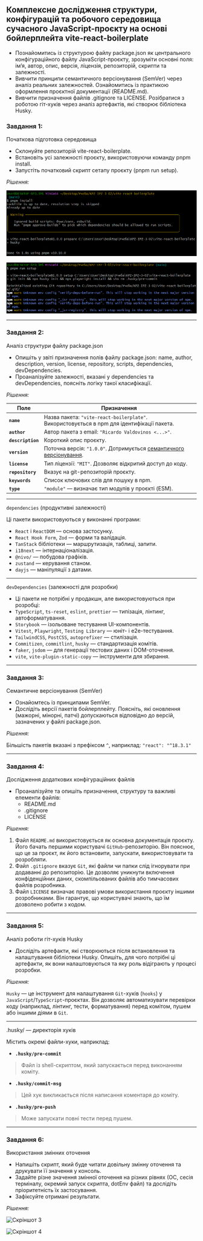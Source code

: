 ## Комплексне дослідження структури, конфігурацій та робочого середовища сучасного JavaScript-проєкту на основі бойлерплейта vite-react-boilerplate
- Познайомитись із структурою файлу package.json як центрального конфігураційного файлу JavaScript-проєкту, зрозуміти основні поля: імʼя, автор, опис, версія, ліцензія, репозиторій, скрипти та залежності.
- Вивчити принципи семантичного версіонування (SemVer) через аналіз реальних залежностей.
Ознайомитись із практикою оформлення проєктної документації (README.md).
- Вивчити призначення файлів .gitignore та LICENSE.
Розібратися з роботою гіт-хуків через аналіз артефактів, які створює бібліотека Husky.

### Завдання 1:
Початкова підготовка середовища
- Склонуйте репозиторій vite-react-boilerplate.
- Встановіть усі залежності проєкту, використовуючи команду pnpm install.
- Запустіть початковий скрипт сетапу проєкту (pnpm run setup).

*Рішення:*

![Скріншот 1](./screenshots/s-01.png)

![Скріншот 2](./screenshots/s-02.png)

---

### Завдання 2:
Аналіз структури файлу package.json
- Опишіть у звіті призначення полів файлу package.json: name, author, description, version, license, repository, scripts, dependencies, devDependencies.
- Проаналізуйте залежності, вказані у dependencies та devDependencies, поясніть логіку такої класифікації.

*Рішення:*

| Поле              | Призначення                                                                                |
| ----------------- | ------------------------------------------------------------------------------------------ |
| **`name`**        | Назва пакета: `"vite-react-boilerplate"`. Використовується в npm для ідентифікації пакета. |
| **`author`**      | Автор пакета з email: `"Ricardo Valdovinos <...>"`.                                        |
| **`description`** | Короткий опис проєкту.                                                                     |
| **`version`**     | Поточна версія: `"1.0.0"`. Дотримується [семантичного версіонування](https://semver.org/). |
| **`license`**     | Тип ліцензії: `"MIT"`. Дозволяє відкритий доступ до коду.                                  |
| **`repository`**  | Вказує на git-репозиторій проєкту.                                                         |
| **`keywords`**    | Список ключових слів для пошуку в npm.                                                     |
| **`type`**        | `"module"` — визначає тип модулів у проєкті (ESM).                                         |

---

`dependencies` (продуктивні залежності)

Ці пакети використовуються у виконанні програми:
- `React` і `ReactDOM` — основа застосунку.
- `React Hook Form`, `Zod` — форми та валідація.
- `TanStack` бібліотеки — маршрутизація, таблиці, запити.
- `i18next` — інтернаціоналізація.
- `@nivo/` — побудова графіків.
- `zustand` — керування станом.
- `dayjs` — маніпуляції з датами.

---

`devDependencies` (залежності для розробки)
- Ці пакети не потрібні у продакшн, але використовуються при розробці:
- `TypeScript`, `ts-reset`, `eslint`, `prettier` — типізація, лінтинг, автоформатування.
- `Storybook` — ізольоване тестування UI-компонентів.
- `Vitest`, `Playwright`, `Testing Library` — юніт- і e2e-тестування.
- `TailwindCSS`, `PostCSS`, `autoprefixer` — стилізація.
- `Commitizen`, `commitlint`, `husky` — стандартизація комітів.
- `faker`, `jsdom` — для генерації тестових даних і DOM-оточення.
- `vite`, `vite-plugin-static-copy` — інструменти для збирання.

---

### Завдання 3:
Семантичне версіонування (SemVer)
- Ознайомтесь із принципами SemVer.
- Дослідіть версії пакетів бойлерплейту. Поясніть, які оновлення (мажорні, мінорні, патчі) допускаються відповідно до версій, зазначених у файлі package.json.

*Рішення:*

Більшість пакетів вказані з префіксом `^`, наприклад:
```"react": "^18.3.1"```

---

### Завдання 4:
Дослідження додаткових конфігураційних файлів
- Проаналізуйте та опишіть призначення, структуру та важливі елементи файлів:
    - README.md
    - .gitignore
    - LICENSE

*Рішення:*

1. Файл `README.md` використовується як основна документація проєкту. Його бачать першими користувачі `GitHub`-репозиторію. Він пояснює, що це за проєкт, як його встановити, запускати, використовувати та розробляти.
2. Файл `.gitignore` вказує `Git`, які файли чи папки слід ігнорувати при додаванні до репозиторію. Це дозволяє уникнути включення конфіденційних даних, скомпільованих файлів або тимчасових файлів розробника.
3. Файл `LICENSE` визначає правові умови використання проєкту іншими розробниками. Він гарантує, що користувачі знають, що їм дозволено робити з кодом.

---

### Завдання 5:
Аналіз роботи гіт-хуків Husky
- Дослідіть артефакти, які створюються після встановлення та налаштування бібліотеки Husky.
Опишіть, для чого потрібні ці артефакти, як вони налаштовуються та яку роль відіграють у процесі розробки.

*Рішення:*

`Husky` — це інструмент для налаштування `Git`-хуків (`hooks`) у `JavaScript`/`TypeScript`-проєктах. Він дозволяє автоматизувати перевірки коду (наприклад, лінтинг, тести, форматування) перед комітом, пушем або іншими діями в `Git`.

---

.husky/ — директорія хуків

Містить окремі файли-хуки, наприклад:
- **`.husky/pre-commit`**
> Файл із shell-скриптом, який запускається перед виконанням коміту.
- **`.husky/commit-msg`**
> Цей хук викликається після написання коментаря до коміту.
- **`.husky/pre-push`**
> Може запускати повні тести перед пушем.

---

### Завдання 6:
Використання змінних оточення
- Напишіть скрипт, який буде читати довільну змінну оточення та друкувати її значення у консоль.
- Задайте різне значення змінної оточення на різних рівнях (ОС, сесія терміналу, окремий запуск скрипта, dotEnv файл) та дослідіть пріоритетність їх застосування.
- Зафіксуйте отримані результати. 

*Рішення:*

![Скріншот 3](./screenshots/s-03.png)

![Скріншот 4](./screenshots/s-04.png)